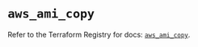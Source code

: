 # `aws_ami_copy`

Refer to the Terraform Registry for docs: [`aws_ami_copy`](https://registry.terraform.io/providers/hashicorp/aws/5.75.0/docs/resources/ami_copy).
